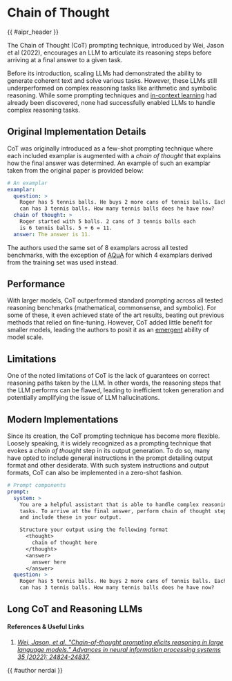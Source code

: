 # Chain of Thought

<!-- Header -->

{{ #aipr_header }}

<!-- Main Body -->

The Chain of Thought (CoT) prompting technique, introduced by Wei, Jason et al (2022),
encourages an LLM to articulate its reasoning steps before arriving at a final
answer to a given task.

Before its introduction, scaling LLMs had demonstrated the ability to generate coherent
text and solve various tasks. However, these LLMs still underperformed on complex
reasoning tasks like arithmetic and symbolic reasoning. While some prompting techniques
and [in-context learning](./icl.md) had already been discovered, none had successfully
enabled LLMs to handle complex reasoning tasks.

## Original Implementation Details

CoT was originally introduced as a few-shot prompting technique where each included
examplar is augmented with a _chain of thought_ that explains how the final answer
was determined. An example of such an examplar taken from the original paper is
provided below:

```yaml
# An examplar
examplar:
  question: >
    Roger has 5 tennis balls. He buys 2 more cans of tennis balls. Each
    can has 3 tennis balls. How many tennis balls does he have now?
  chain of thought: >
    Roger started with 5 balls. 2 cans of 3 tennis balls each
    is 6 tennis balls. 5 + 6 = 11.
  answer: The answer is 11.
```

The authors used the same set of 8 examplars across all tested benchmarks, with
the exception of [AQuA](https://github.com/google-deepmind/AQuA) for which 4
examplars derived from the training set was used instead.

## Performance

With larger models, CoT outperformed standard prompting across all tested reasoning
benchmarks (mathematical, commonsense, and symbolic). For some of these, it even
achieved state of the art results, beating out previous methods that relied on
fine-tuning. However, CoT added little benefit for smaller models, leading the
authors to posit it as an [emergent](../misc/emergent.md) ability of model
scale.

## Limitations

One of the noted limitations of CoT is the lack of guarantees on correct reasoning
paths taken by the LLM. In other words, the reasoning steps that the LLM performs
can be flawed, leading to inefficient token generation and potentially amplifying
the issue of LLM hallucinations.

## Modern Implementations

Since its creation, the CoT prompting technique has become more flexible. Loosely
speaking, it is widely recognized as a prompting technique that evokes a _chain
of thought_ step in its output generation. To do so, many have opted to include
general instructions in the prompt detailing output format and other desiderata.
With such system instructions and output formats, CoT can also be implemented in
a zero-shot fashion.

```yaml
# Prompt components
prompt:
  system: >
    You are a helpful assistant that is able to handle complex reasoning
    tasks. To arrive at the final answer, perform chain of thought steps
    and include these in your output.

    Structure your output using the following format
      <thought>
        chain of thought here
      </thought>
      <answer>
        answer here
      </answer>
  question: >
    Roger has 5 tennis balls. He buys 2 more cans of tennis balls. Each
    can has 3 tennis balls. How many tennis balls does he have now?
```

## Long CoT and Reasoning LLMs

#### References & Useful Links <!-- markdownlint-disable-line MD001 -->

1. [_Wei, Jason, et al. "Chain-of-thought prompting elicits reasoning in large
   language models." Advances in neural information processing systems 35 (2022):
   24824-24837._](https://arxiv.org/pdf/2106.09685)

<!-- Contributions -->

{{ #author nerdai }}
